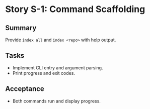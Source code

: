 # Story S-1: Command Scaffolding

## Summary
Provide `index all` and `index <repo>` with help output.

## Tasks
- Implement CLI entry and argument parsing.
- Print progress and exit codes.

## Acceptance
- Both commands run and display progress.

